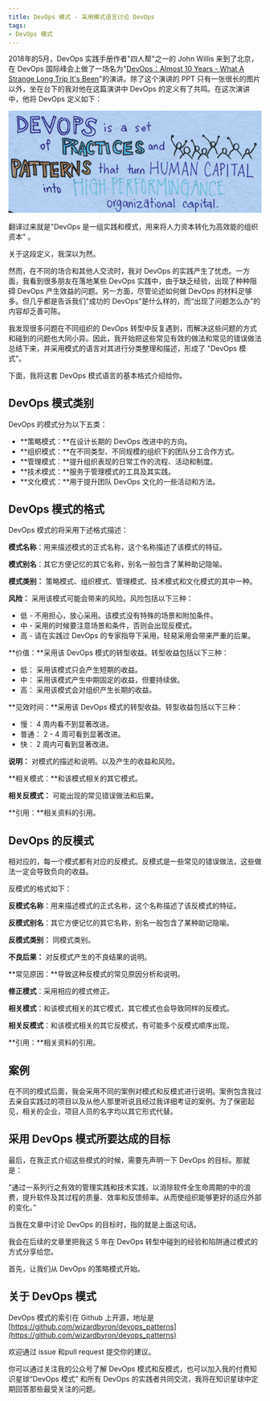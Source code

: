 ```yaml
---
title: DevOps 模式 - 采用模式语言讨论 DevOps
tags:
- DevOps 模式
---
```


2018年的5月，DevOps 实践手册作者"四人帮"之一的 John Willis 来到了北京，在 DevOps 国际峰会上做了一场名为"[DevOps：Almost 10 Years - What A Strange Long Trip It's Been](https://www.slideshare.net/botchagalupe/devops-a-long-strange-trip-its-been)"的演讲。除了这个演讲的 PPT 只有一张很长的图片以外，坐在台下的我对他在这篇演讲中 DevOps 的定义有了共鸣。在这次演讲中，他将 DevOps 定义如下：

![John Willis 演讲 PPT 的一部分](/img/blog/20190518/devops-def.png)

翻译过来就是"DevOps 是一组实践和模式，用来将人力资本转化为高效能的组织资本" 。

关于这段定义，我深以为然。

然而，在不同的场合和其他人交流时，我对 DevOps 的实践产生了忧虑。一方面，我看到很多朋友在落地某些 DevOps 实践中，由于缺乏经验，出现了种种阻碍 DevOps 产生效益的问题。另一方面，尽管论述如何做 DevOps 的材料足够多。但几乎都是告诉我们"成功的 DevOps”是什么样的，而“出现了问题怎么办”的内容却乏善可陈。

我发现很多问题在不同组织的 DevOps 转型中反复遇到，而解决这些问题的方式和碰到的问题也大同小异。因此，我开始把这些常见有效的做法和常见的错误做法总结下来，并采用模式的语言对其进行分类整理和描述，形成了 "DevOps 模式"。

下面，我将这套 DevOps 模式语言的基本格式介绍给你。

## DevOps 模式类别

DevOps 的模式分为以下五类：

- **策略模式：**在设计长期的 DevOps 改进中的方向。
- **组织模式：**在不同类型、不同规模的组织下的团队分工合作方式。
- **管理模式：**提升组织表现的日常工作的流程、活动和制度。
- **技术模式：**服务于管理模式的工具及其实践。
- **文化模式：**用于提升团队 DevOps 文化的一些活动和方法。

## DevOps 模式的格式

DevOps 模式的将采用下述格式描述：

**模式名称**：用来描述模式的正式名称，这个名称描述了该模式的特征。

**模式别名**：其它方便记忆的其它名称，别名一般包含了某种助记隐喻。

**模式类别：** 策略模式、组织模式、管理模式、技术模式和文化模式的其中一种。

**风险：** 采用该模式可能会带来的风险。风险包括以下三种：

- 低 - 不用担心，放心采用。该模式没有特殊的场景和附加条件。
- 中 - 采用的时候要注意场景和条件，否则会出现反模式。
- 高 - 请在实践过 DevOps 的专家指导下采用，轻易采用会带来严重的后果。

**价值：**采用该 DevOps 模式的转型收益。转型收益包括以下三种：

- 低： 采用该模式只会产生短期的收益。
- 中： 采用该模式产生中期固定的收益，但要持续做。
- 高： 采用该模式会对组织产生长期的收益。

**见效时间：**采用该 DevOps 模式的转型收益。转型收益包括以下三种：

- 慢： 4 周内看不到显著改进。
- 普通： 2 - 4 周可看到显著改进。
- 快： 2 周内可看到显著改进。

**说明：** 对模式的描述和说明。以及产生的收益和风险。

**相关模式：**和该模式相关的其它模式。

**相关反模式：** 可能出现的常见错误做法和后果。

**引用：**相关资料的引用。

## DevOps 的反模式

相对应的，每一个模式都有对应的反模式。反模式是一些常见的错误做法，这些做法一定会导致负向的收益。

反模式的格式如下：

**反模式名称**：用来描述模式的正式名称，这个名称描述了该反模式的特征。

**反模式别名**：其它方便记忆的其它名称，别名一般包含了某种助记隐喻。

**反模式类别：** 同模式类别。

**不良后果：** 对反模式产生的不良结果的说明。

**常见原因：**导致这种反模式的常见原因分析和说明。

**修正模式**：采用相应的模式修正。

**相关模式**：和该模式相关的其它模式，其它模式也会导致同样的反模式。

**相关反模式**：和该模式相关的其它反模式，有可能多个反模式顺序出现。

**引用：**相关资料的引用。

## 案例

在不同的模式后面，我会采用不同的案例对模式和反模式进行说明。案例包含我过去亲自实践过的项目以及从他人那里听说且经过我详细考证的案例。为了保密起见，相关的企业，项目人员的名字均以其它形式代替。

## 采用 DevOps 模式所要达成的目标

最后，在我正式介绍这些模式的时候，需要先声明一下 DevOps 的目标。那就是：

"通过一系列行之有效的管理实践和技术实践，以消除软件全生命周期的中的浪费，提升软件及其过程的质量、效率和反馈频率。从而使组织能够更好的适应外部的变化。”

当我在文章中讨论 DevOps 的目标时，指的就是上面这句话。

我会在后续的文章里把我这 5 年在 DevOps 转型中碰到的经验和陷阱通过模式的方式分享给您。

首先，让我们从 DevOps 的策略模式开始。

## 关于 DevOps 模式

DevOps 模式的索引在 Github 上开源，地址是[https://github.com/wizardbyron/devops_patterns](https://github.com/wizardbyron/devops_patterns)

欢迎通过 issue 和pull request 提交你的建议。

你可以通过关注我的公众号了解 DevOps 模式和反模式，也可以加入我的付费知识星球“DevOps 模式” 和所有 DevOps 的实践者共同交流，我将在知识星球中定期回答那些最受关注的问题。
